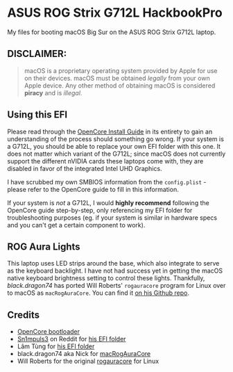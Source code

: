 # ASUS ROG Strix G712L HackbookPro
My files for booting macOS Big Sur on the ASUS ROG Strix G712L laptop.

## DISCLAIMER:
> macOS is a proprietary operating system provided by Apple for use on their devices. macOS must be obtained *legally* from your own Apple device. Any other method of obtaining macOS is considered **piracy** and is *illegal*.

## Using this EFI
Please read through the [OpenCore Install Guide](https://dortania.github.io/OpenCore-Install-Guide/) in its entirety to gain an understanding of the process should something go wrong.
If your system is a G712L, you should be able to replace your own EFI folder with this one. It does not matter which variant of the G712L; since macOS does not currently support the different nVIDIA cards these laptops come with, they are disabled in favor of the integrated Intel UHD Graphics.

I have scrubbed my own SMBIOS information from the `config.plist` - please refer to the OpenCore guide to fill in this information.

If your system is *not* a G712L, I would **highly recommend** following the OpenCore guide step-by-step, only referencing my EFI folder for troubleshooting purposes (eg. if your system is similar in hardware specs and you can't get a certain component to work).

## ROG Aura Lights
This laptop uses LED strips around the base, which also integrate to serve as the keyboard backlight.
I have not had success yet in getting the macOS native keyboard brightness setting to control these lights.
Thankfully, *black.dragon74* has ported Will Roberts' `rogauracore` program for Linux over to macOS as `macRogAuraCore`.
You can find it [on his Github repo](https://github.com/black-dragon74/macRogAuraCore).

## Credits
* [OpenCore bootloader](https://github.com/acidanthera/OpenCorePkg)
* [Sn1mpuls3](https://www.reddit.com/u/Sn1mpuls3) on Reddit for [his EFI folder](https://www.reddit.com/r/hackintosh/comments/ifwchh/asus_rog_strix_g712lu_it_works_flawlessly_just/)
* Lâm Tùng for [his EFI folder](https://github.com/tunglamvghy/AsusROG-G712LW-hackintosh)
* black.dragon74 aka Nick for [macRogAuraCore](https://github.com/black-dragon74/macRogAuraCore)
* Will Roberts for the original [rogauracore](https://github.com/wroberts/rogauracore) for Linux
